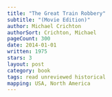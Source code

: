 ```yaml
---
title: "The Great Train Robbery"
subtitle: "(Movie Edition)"
author: Michael Crichton
authorSort: Crichton, Michael
pageCount: 300
date: 2014-01-01
written: 1975
stars: 3
layout: post
category: book
tags: read unreviewed historical
mapping: USA, North America
---
```

